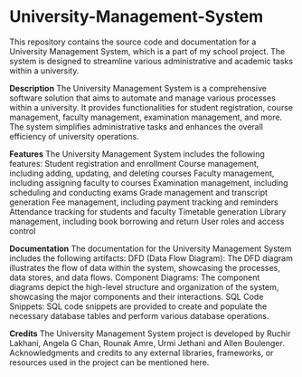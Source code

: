 # University-Management-System
This repository contains the source code and documentation for a University Management System, which is a part of my school project. The system is designed to streamline various administrative and academic tasks within a university.

**Description**
The University Management System is a comprehensive software solution that aims to automate and manage various processes within a university. It provides functionalities for student registration, course management, faculty management, examination management, and more. The system simplifies administrative tasks and enhances the overall efficiency of university operations.

**Features**
The University Management System includes the following features:
  Student registration and enrollment
  Course management, including adding, updating, and deleting courses
  Faculty management, including assigning faculty to courses
  Examination management, including scheduling and conducting exams
  Grade management and transcript generation
  Fee management, including payment tracking and reminders
  Attendance tracking for students and faculty
  Timetable generation
  Library management, including book borrowing and return
  User roles and access control

**Documentation**
The documentation for the University Management System includes the following artifacts:
DFD (Data Flow Diagram): The DFD diagram illustrates the flow of data within the system, showcasing the processes, data stores, and data flows.
Component Diagrams: The component diagrams depict the high-level structure and organization of the system, showcasing the major components and their interactions.
SQL Code Snippets: SQL code snippets are provided to create and populate the necessary database tables and perform various database operations.

**Credits**
The University Management System project is developed by Ruchir Lakhani, Angela G Chan, Rounak Amre, Urmi Jethani and Allen Boulenger. Acknowledgments and credits to any external libraries, frameworks, or resources used in the project can be mentioned here.
